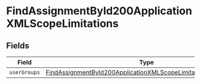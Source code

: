 # FindAssignmentById200ApplicationXMLScopeLimitations


## Fields

| Field                                                                                                                                                       | Type                                                                                                                                                        | Required                                                                                                                                                    | Description                                                                                                                                                 |
| ----------------------------------------------------------------------------------------------------------------------------------------------------------- | ----------------------------------------------------------------------------------------------------------------------------------------------------------- | ----------------------------------------------------------------------------------------------------------------------------------------------------------- | ----------------------------------------------------------------------------------------------------------------------------------------------------------- |
| `userGroups`                                                                                                                                                | [FindAssignmentById200ApplicationXMLScopeLimitationsUserGroups](../../models/operations/findassignmentbyid200applicationxmlscopelimitationsusergroups.md)[] | :heavy_minus_sign:                                                                                                                                          | N/A                                                                                                                                                         |
